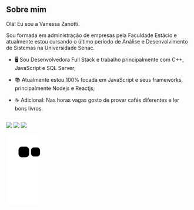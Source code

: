 ## Sobre mim

Olá! Eu sou a Vanessa Zanotti.

Sou formada em administração de empresas pela Faculdade Estácio e atualmente estou cursando o último período de Análise e Desenvolvimento de Sistemas na Universidade Senac.

- 🖥 Sou Desenvolvedora Full Stack e trabalho principalmente com C++, JavaScript e SQL Server;
- 📚 Atualmente estou 100% focada em JavaScript e seus frameworks, principalmente Nodejs e Reactjs;

- ☕ Adicional: Nas horas vagas gosto de provar cafés diferentes e ler bons livros. 
  
  ##
 
<div> 
  <a href = "mailto:zanottivanessa11@gmail.com" target="_blank"><img src="https://img.shields.io/badge/-Gmail-EE82EE?style=for-the-badge&logo=gmail&logoColor=white"></a>
  <a href="https://www.linkedin.com/in/vanessa-zanotti-4a59461a5/" target="_blank"><img src="https://img.shields.io/badge/-LinkedIn-4876FF?style=for-the-badge&logo=linkedin&logoColor=white"></a> 
  <a href="https://instagram.com/nessazanotti" target="_blank"><img src="https://img.shields.io/badge/-Instagram-54FF9F?style=for-the-badge&logo=instagram&logoColor=white"></a>
 	
 ![Snake animation](https://github.com/vanessazanotti/vanessazanotti/blob/output/github-contribution-grid-snake.svg)
 
</div>

